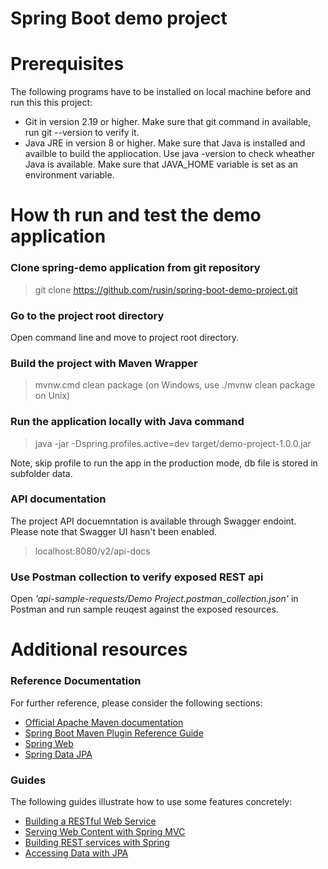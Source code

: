 # Spring Boot demo project

# Prerequisites
The following programs have to be installed on local machine before and run this this project:

* Git in version 2.19 or higher. Make sure that git command in available, run git --version to verify it. 
* Java JRE in version 8 or higher. Make sure that Java is installed and availble to build the appliocation. Use java -version to check wheather Java is available. Make sure that JAVA_HOME variable is set as an environment variable.
# How th run and test the demo application
### Clone spring-demo application from git repository
> git clone https://github.com/rusin/spring-boot-demo-project.git

### Go to the project root directory
Open command line and move to project root directory.

### Build the project with Maven Wrapper
> mvnw.cmd clean package (on Windows, use ./mvnw clean package on Unix)

### Run the application locally with Java command
> java -jar -Dspring.profiles.active=dev target/demo-project-1.0.0.jar

Note, skip profile to run the app in the production mode, db file is stored in subfolder data.
### API documentation
The project API docuemntation is available through Swagger endoint. Please note that Swagger UI hasn't been enabled. 
> localhost:8080/v2/api-docs

### Use Postman collection to verify exposed REST api
Open *'api-sample-requests/Demo Project.postman_collection.json'* in Postman and run sample reuqest against the exposed resources. 

# Additional resources
### Reference Documentation
For further reference, please consider the following sections:

* [Official Apache Maven documentation](https://maven.apache.org/guides/index.html)
* [Spring Boot Maven Plugin Reference Guide](https://docs.spring.io/spring-boot/docs/2.2.6.RELEASE/maven-plugin/)
* [Spring Web](https://docs.spring.io/spring-boot/docs/2.2.6.RELEASE/reference/htmlsingle/#boot-features-developing-web-applications)
* [Spring Data JPA](https://docs.spring.io/spring-boot/docs/2.2.6.RELEASE/reference/htmlsingle/#boot-features-jpa-and-spring-data)

### Guides
The following guides illustrate how to use some features concretely:

* [Building a RESTful Web Service](https://spring.io/guides/gs/rest-service/)
* [Serving Web Content with Spring MVC](https://spring.io/guides/gs/serving-web-content/)
* [Building REST services with Spring](https://spring.io/guides/tutorials/bookmarks/)
* [Accessing Data with JPA](https://spring.io/guides/gs/accessing-data-jpa/)
